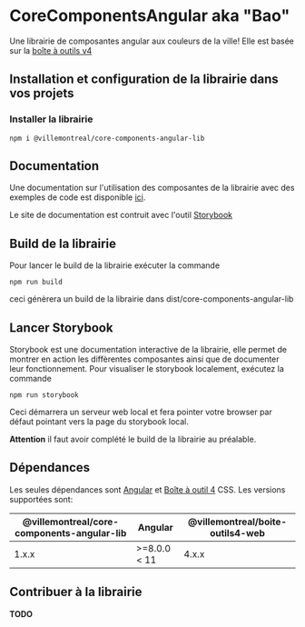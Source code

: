 # CoreComponentsAngular aka "Bao"

Une librairie de composantes angular aux couleurs de la ville! Elle est basée sur la [boîte à outils v4](https://services.montreal.ca/boite-outils4/)

## Installation et configuration de la librairie dans vos projets
### Installer la librairie
`npm i @villemontreal/core-components-angular-lib`

## Documentation
Une documentation sur l'utilisation des composantes de la librairie avec des exemples de code est disponible [ici](https://services.interne.montreal.ca/bao-storybook).

Le site de documentation est contruit avec l'outil [Storybook](https://storybook.js.org/)

## Build de la librairie
Pour lancer le build de la librairie exécuter la commande 

`npm run build` 

ceci génèrera un build de la librairie dans dist/core-components-angular-lib

## Lancer Storybook
Storybook est une documentation interactive de la librairie, elle permet de montrer en action les diffèrentes composantes ainsi que de documenter leur fonctionnement. Pour visualiser le storybook localement, exécutez la commande 

`npm run storybook`

Ceci démarrera un serveur web local et fera pointer votre browser par défaut pointant vers la page du storybook local.

**Attention** il faut avoir complété le build de la librairie au préalable.

## Dépendances

Les seules dépendances sont [Angular](https://angular.io) et [Boîte à outil 4](https://services.montreal.ca/boite-outils4/) CSS.
Les versions supportées sont:

| @villemontreal/core-components-angular-lib | Angular | @villemontreal/boite-outils4-web |
|-|-|-|
| 1.x.x | >=8.0.0 < 11 | 4.x.x |

## Contribuer à la librairie
**TODO**
